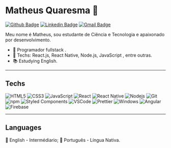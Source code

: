 # Matheus Quaresma 🖖

[![Github Badge](https://img.shields.io/badge/-Github-000?style=flat-square&logo=Github&logoColor=white&link=https://github.com/Quaresm)](https://github.com/Quaresm)
[![Linkedin Badge](https://img.shields.io/badge/-LinkedIn-blue?style=flat-square&logo=Linkedin&logoColor=white&link=https://www.linkedin.com/in/matheus-s-quaresma/)](https://www.linkedin.com/in/matheus-s-quaresma/)
[![Gmail Badge](https://img.shields.io/badge/-Gmail-c14438?style=flat-square&logo=Gmail&logoColor=white&link=mailto:matheusssquaresma@gmail.com)](mailto:matheusssquaresma@gmail.com)


Meu nome é Matheus, sou estudante de Ciência e Tecnologia e apaixonado por desenvolvimento.

- 📌 Programador fullstack .
- 📒 Techs: React.js, React Native, Node.js, JavaScript , entre outras.
- 📚 Estudying English.

---

## Techs

  ![HTML5](https://img.shields.io/badge/-HTML5-E34F26?style=flat-square&logo=html5&logoColor=white)
  ![CSS3](https://img.shields.io/badge/-CSS3-549FDE?style=flat-square&logo=css3&logoColor=white)
  ![JavaScript](https://img.shields.io/badge/-JavaScript-F7B93E?style=flat-square&logo=javascript&logoColor=fff)
  ![React](https://img.shields.io/badge/-React.js-45b8d8?style=flat-square&logo=react&logoColor=white)
  ![React Native](https://img.shields.io/badge/-React%20Native-45b8d8?style=flat-square&logo=react&logoColor=white)
  ![Nodejs](https://img.shields.io/badge/-Node.js-43853d?style=flat-square&logo=Node.js&logoColor=white)
  ![Git](https://img.shields.io/badge/-Git-F05032?style=flat-square&logo=git&logoColor=white)
  ![npm](https://img.shields.io/badge/-NPM-CB3837?style=flat-square&logo=npm&logoColor=white)
  ![Styled Components](https://img.shields.io/badge/-Styled_Components-db7092?style=flat-square&logo=styled-components&logoColor=white)
  ![VSCode](https://img.shields.io/badge/-VSCode-0085D1?style=flat-square&logo=visual-studio-code&logoColor=white)
  ![Prettier](https://img.shields.io/badge/-Prettier-1A2B34?style=flat-square&logo=prettier&logoColor=white)
  ![Windows](https://img.shields.io/badge/-Windows-00ADEF?style=flat-square&logo=windows&logoColor=white)
  ![Angular](https://img.shields.io/badge/-Angular-EE1717?style=flat-square&logo=angular&logoColor=white)
  ![Firebase](https://img.shields.io/badge/-Firebase-F6C600?style=flat-square&logo=firebase&logoColor=white)
  </details>

---

## Languages
  📒 English - Intermédiario;
  📒 Português - Língua Nativa.


